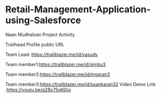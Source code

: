 # Retail-Management-Application-using-Salesforce
Naan Mudhalvan Project Activity

Trailhead Profile public URL

Team Lead: https://trailblazer.me/id/vasudv

Team member1:https://trailblazer.me/id/simbu3

Team member2:https://trailblazer.me/id/mgaran3

Team member3:https://trailblazer.me/id/ssankaran32
Video Demo Link :https://youtu.be/a2Bx75qKGjo
